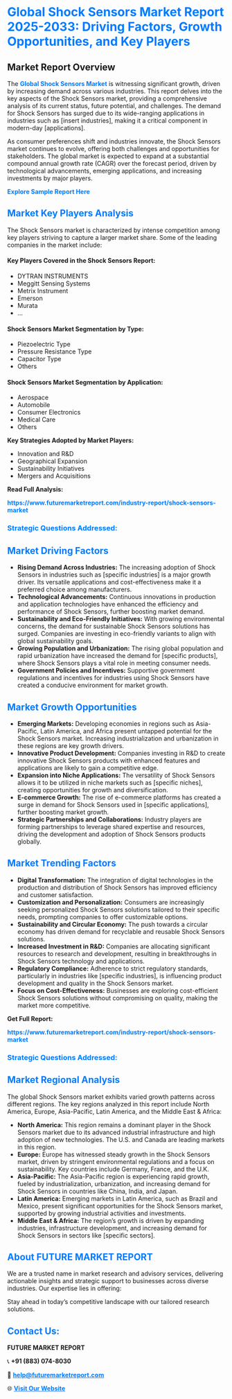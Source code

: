 <h1 style="color: #007BFF;">Global Shock Sensors Market Report 2025-2033: Driving Factors, Growth Opportunities, and Key Players</h1>

<section id="overview">
<h2>Market Report Overview</h2>
<p>The <a href="https://www.futuremarketreport.com/industry-report/shock-sensors-market" style="color: #007BFF; text-decoration: none;"><strong>Global Shock Sensors Market</strong></a> is witnessing significant growth, driven by increasing demand across various industries. This report delves into the key aspects of the Shock Sensors market, providing a comprehensive analysis of its current status, future potential, and challenges. The demand for Shock Sensors has surged due to its wide-ranging applications in industries such as [insert industries], making it a critical component in modern-day [applications].</p>
<p>As consumer preferences shift and industries innovate, the Shock Sensors market continues to evolve, offering both challenges and opportunities for stakeholders. The global market is expected to expand at a substantial compound annual growth rate (CAGR) over the forecast period, driven by technological advancements, emerging applications, and increasing investments by major players.</p>
</section>

<section id="overview">
<p><a href="https://www.futuremarketreport.com/request-sample/reportId=104992" style="color: #007BFF; text-decoration: none;"><strong>Explore Sample Report Here</strong></a></p>
</section>

<section id="key-players">
<h2 style="color: #007BFF;">Market Key Players Analysis</h2>
<p>The Shock Sensors market is characterized by intense competition among key players striving to capture a larger market share. Some of the leading companies in the market include:</p>
<h4>Key Players Covered in the Shock Sensors Report:</h4>
<ul><li>DYTRAN INSTRUMENTS</li><li>Meggitt Sensing Systems</li><li>Metrix Instrument</li><li>Emerson</li><li>Murata</li><li>...</li></ul>
<h4>Shock Sensors Market Segmentation by Type:</h4>
<ul><li>Piezoelectric Type</li><li>Pressure Resistance Type</li><li>Capacitor Type</li><li>Others</li></ul>

<h4>Shock Sensors Market Segmentation by Application:</h4>
<ul><li>Aerospace</li><li>Automobile</li><li>Consumer Electronics</li><li>Medical Care</li><li>Others</li></ul>
<p><strong>Key Strategies Adopted by Market Players:</strong></p>
<ul>
<li>Innovation and R&D</li>
<li>Geographical Expansion</li>
<li>Sustainability Initiatives</li>
<li>Mergers and Acquisitions</li>
</ul>
</section>

<section>
<p><strong>Read Full Analysis: </strong></p><a href="https://www.futuremarketreport.com/industry-report/shock-sensors-market" style="color: #007BFF; text-decoration: none;"><strong>https://www.futuremarketreport.com/industry-report/shock-sensors-market</strong></a>
<h3 style="color: #007BFF;">Strategic Questions Addressed:</h3>
</section>

<section id="driving-factors">
<h2 style="color: #007BFF;">Market Driving Factors</h2>
<ul>
<li><strong>Rising Demand Across Industries:</strong> The increasing adoption of Shock Sensors in industries such as [specific industries] is a major growth driver. Its versatile applications and cost-effectiveness make it a preferred choice among manufacturers.</li>
<li><strong>Technological Advancements:</strong> Continuous innovations in production and application technologies have enhanced the efficiency and performance of Shock Sensors, further boosting market demand.</li>
<li><strong>Sustainability and Eco-Friendly Initiatives:</strong> With growing environmental concerns, the demand for sustainable Shock Sensors solutions has surged. Companies are investing in eco-friendly variants to align with global sustainability goals.</li>
<li><strong>Growing Population and Urbanization:</strong> The rising global population and rapid urbanization have increased the demand for [specific products], where Shock Sensors plays a vital role in meeting consumer needs.</li>
<li><strong>Government Policies and Incentives:</strong> Supportive government regulations and incentives for industries using Shock Sensors have created a conducive environment for market growth.</li>
</ul>
</section>

<section id="growth-opportunities">
<h2 style="color: #007BFF;">Market Growth Opportunities</h2>
<ul>
<li><strong>Emerging Markets:</strong> Developing economies in regions such as Asia-Pacific, Latin America, and Africa present untapped potential for the Shock Sensors market. Increasing industrialization and urbanization in these regions are key growth drivers.</li>
<li><strong>Innovative Product Development:</strong> Companies investing in R&D to create innovative Shock Sensors products with enhanced features and applications are likely to gain a competitive edge.</li>
<li><strong>Expansion into Niche Applications:</strong> The versatility of Shock Sensors allows it to be utilized in niche markets such as [specific niches], creating opportunities for growth and diversification.</li>
<li><strong>E-commerce Growth:</strong> The rise of e-commerce platforms has created a surge in demand for Shock Sensors used in [specific applications], further boosting market growth.</li>
<li><strong>Strategic Partnerships and Collaborations:</strong> Industry players are forming partnerships to leverage shared expertise and resources, driving the development and adoption of Shock Sensors products globally.</li>
</ul>
</section>

<section id="trending-factors">
<h2 style="color: #007BFF;">Market Trending Factors</h2>
<ul>
<li><strong>Digital Transformation:</strong> The integration of digital technologies in the production and distribution of Shock Sensors has improved efficiency and customer satisfaction.</li>
<li><strong>Customization and Personalization:</strong> Consumers are increasingly seeking personalized Shock Sensors solutions tailored to their specific needs, prompting companies to offer customizable options.</li>
<li><strong>Sustainability and Circular Economy:</strong> The push towards a circular economy has driven demand for recyclable and reusable Shock Sensors solutions.</li>
<li><strong>Increased Investment in R&D:</strong> Companies are allocating significant resources to research and development, resulting in breakthroughs in Shock Sensors technology and applications.</li>
<li><strong>Regulatory Compliance:</strong> Adherence to strict regulatory standards, particularly in industries like [specific industries], is influencing product development and quality in the Shock Sensors market.</li>
<li><strong>Focus on Cost-Effectiveness:</strong> Businesses are exploring cost-efficient Shock Sensors solutions without compromising on quality, making the market more competitive.</li>
</ul>
</section>

<section>
<p><strong>Get Full Report: </strong></p><a href="https://www.futuremarketreport.com/industry-report/shock-sensors-market" style="color: #007BFF; text-decoration: none;"><strong>https://www.futuremarketreport.com/industry-report/shock-sensors-market</strong></a>
<h3 style="color: #007BFF;">Strategic Questions Addressed:</h3>
</section>


<section id="regional-analysis">
<h2 style="color: #007BFF;">Market Regional Analysis</h2>
<p>The global Shock Sensors market exhibits varied growth patterns across different regions. The key regions analyzed in this report include North America, Europe, Asia-Pacific, Latin America, and the Middle East & Africa:</p>
<ul>
<li><strong>North America:</strong> This region remains a dominant player in the Shock Sensors market due to its advanced industrial infrastructure and high adoption of new technologies. The U.S. and Canada are leading markets in this region.</li>
<li><strong>Europe:</strong> Europe has witnessed steady growth in the Shock Sensors market, driven by stringent environmental regulations and a focus on sustainability. Key countries include Germany, France, and the U.K.</li>
<li><strong>Asia-Pacific:</strong> The Asia-Pacific region is experiencing rapid growth, fueled by industrialization, urbanization, and increasing demand for Shock Sensors in countries like China, India, and Japan.</li>
<li><strong>Latin America:</strong> Emerging markets in Latin America, such as Brazil and Mexico, present significant opportunities for the Shock Sensors market, supported by growing industrial activities and investments.</li>
<li><strong>Middle East & Africa:</strong> The region’s growth is driven by expanding industries, infrastructure development, and increasing demand for Shock Sensors in sectors like [specific sectors].</li>
</ul>
</section>

<footer>
<h2 style="color: #007BFF;">About FUTURE MARKET REPORT</h2>
<p>We are a trusted name in market research and advisory services, delivering actionable insights and strategic support to businesses across diverse industries. Our expertise lies in offering:</p>

<p>Stay ahead in today’s competitive landscape with our tailored research solutions.</p>

<h2 style="color: #007BFF;">Contact Us:</h2>
<p><strong>FUTURE MARKET REPORT</strong></p>
<p>📞 <strong>+91 (883) 074-8030</strong></p>
<p>📧 <strong><a href="mailto:help@futuremarketreport.com" style="color: #007BFF;">help@futuremarketreport.com</a></strong></p>
<p>🌐 <strong><a href="https://www.futuremarketreport.com/" style="color: #007BFF;">Visit Our Website</a></strong></p>
</footer>